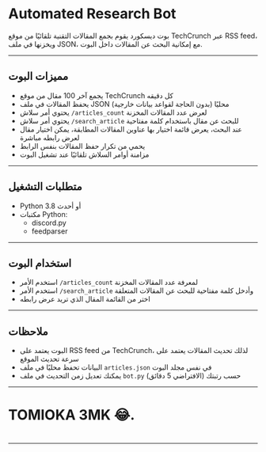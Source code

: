 # Automated Research Bot

بوت ديسكورد يقوم بجمع المقالات التقنية تلقائيًا من موقع TechCrunch عبر RSS feed، ويخزنها في ملف JSON، مع إمكانية البحث عن المقالات داخل البوت.

---

## مميزات البوت

- يجمع آخر 100 مقال من موقع TechCrunch كل دقيقه 
- يحفظ المقالات في ملف JSON محليًا (بدون الحاجة لقواعد بيانات خارجية)  
- يحتوي أمر سلاش `/articles_count` لعرض عدد المقالات المخزنة  
- يحتوي أمر سلاش `/search_article` للبحث عن مقال باستخدام كلمة مفتاحية  
- عند البحث، يعرض قائمة اختيار بها عناوين المقالات المطابقة، يمكن اختيار مقال لعرض رابطه مباشرة  
- يحمي من تكرار حفظ المقالات بنفس الرابط  
- مزامنة أوامر السلاش تلقائيًا عند تشغيل البوت

---

## متطلبات التشغيل

- Python 3.8 أو أحدث  
- مكتبات Python:  
  - discord.py  
  - feedparser

---

## استخدام البوت

- استخدم الأمر `/articles_count` لمعرفة عدد المقالات المخزنة  
- استخدم الأمر `/search_article` وأدخل كلمة مفتاحية للبحث عن المقالات المتعلقة  
- اختر من القائمة المقال الذي تريد عرض رابطه

---

## ملاحظات

- البوت يعتمد على RSS feed من TechCrunch، لذلك تحديث المقالات يعتمد على سرعة تحديث الموقع  
- البيانات تحفظ محليًا في ملف `articles.json` في نفس مجلد البوت  
- يمكنك تعديل زمن التحديث في ملف `bot.py` (الافتراضي 5 دقائق) حسب رتبتك 

------------------------
#                                  ##
# TOMIOKA 3MK 😂.  ##
#                                 ##
------------------------